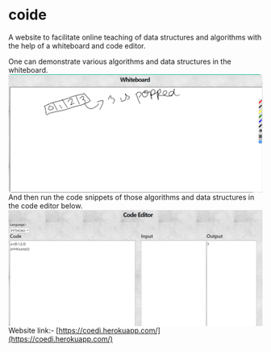# coide
A website to facilitate online teaching of data structures and algorithms with the help of a whiteboard and code editor.

One can demonstrate various algorithms and data structures in the whiteboard.
<img align='right' src='https://github.com/Anishde85/coide/blob/main/whiteboard.PNG'>


And then run the code snippets of those algorithms and data structures in the code editor below.
<img align='right' src='https://github.com/Anishde85/coide/blob/main/codeeditor.PNG'>


Website link:- [https://coedi.herokuapp.com/](https://coedi.herokuapp.com/)
